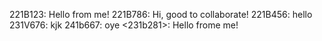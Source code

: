 221B123: Hello from me!
221B786: Hi, good to collaborate!
221B456: hello
231V676: kjk
241b667: oye
<231b281>: Hello frome me!
